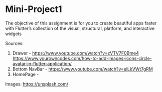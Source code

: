 # Mini-Project1
The objective of this assignment is for you to create beautiful apps faster with Flutter’s collection of the visual, structural, platform, and interactive widgets


Sources:
1. Drawer - https://www.youtube.com/watch?v=zVTV7F0Bme4
https://www.yourowncodes.com/how-to-add-images-icons-circle-avatar-in-flutter-application/
2. Bottom NavBar - https://www.youtube.com/watch?v=elLkVWt7gRM
3. HomePage - 

Images:
https://unsplash.com/
